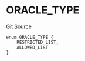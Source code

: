 # ORACLE_TYPE
[Git Source](https://github.com/thrackle-io/rules-protocol/blob/63b22fe4cc7ce8c74a4c033635926489351a3581/src/economic/ruleStorage/RuleCodeData.sol)


```solidity
enum ORACLE_TYPE {
    RESTRICTED_LIST,
    ALLOWED_LIST
}
```


